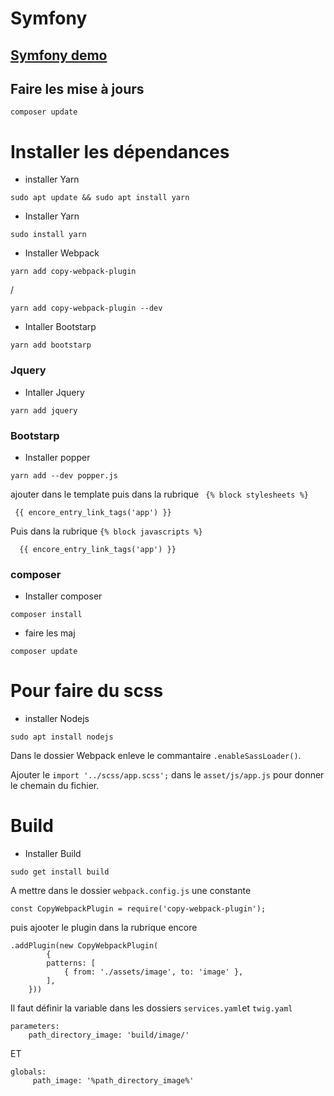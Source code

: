 # Symfony
## [Symfony demo](https://github.com/theomeunier/demo-symfony)

## Faire les mise à jours

```
composer update
```    


# Installer les dépendances

- installer Yarn

```
sudo apt update && sudo apt install yarn
```   

- Installer Yarn

```
sudo install yarn
```

- Installer Webpack

```
yarn add copy-webpack-plugin
```
/

```
yarn add copy-webpack-plugin --dev
```   

- Intaller Bootstarp

```
yarn add bootstarp
```

### Jquery

- Intaller Jquery

```
yarn add jquery
```

### Bootstarp

- Installer popper

```
yarn add --dev popper.js
```

ajouter dans le template puis dans la rubrique ` {% block stylesheets %}`

```
 {{ encore_entry_link_tags('app') }}
```

 Puis dans la rubrique `{% block javascripts %}`      

 ```
   {{ encore_entry_link_tags('app') }}
```

### composer

- Installer composer

```
composer install
```

- faire les maj
```
composer update
```


# Pour faire du scss

- installer Nodejs

```
sudo apt install nodejs
```

Dans le dossier Webpack enleve le commantaire `.enableSassLoader()`.

Ajouter le `import '../scss/app.scss';` dans le `asset/js/app.js` pour donner le
chemain du fichier.


# Build

- Installer Build

`sudo get install build`

A mettre dans le dossier  `webpack.config.js` une constante
```
const CopyWebpackPlugin = require('copy-webpack-plugin');
```
puis ajooter le plugin dans la rubrique encore
```
.addPlugin(new CopyWebpackPlugin(
        {
        patterns: [
            { from: './assets/image', to: 'image' },
        ],
    }))
```

Il faut définir la variable dans les dossiers `services.yaml`et `twig.yaml`

```
parameters:
    path_directory_image: 'build/image/'
```

ET

```
globals:
     path_image: '%path_directory_image%'
```
